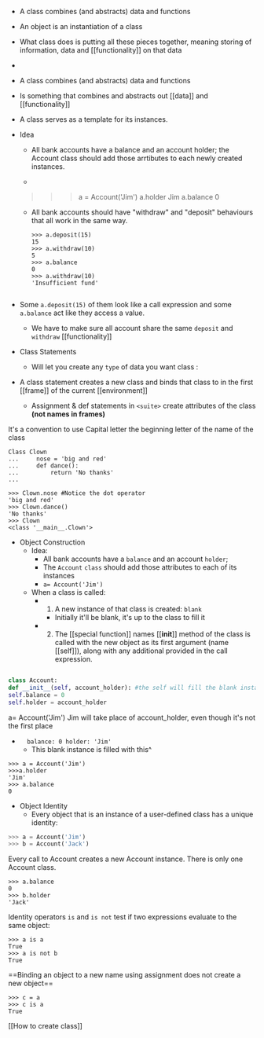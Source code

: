 - A class combines (and abstracts) data and functions
- An object is an instantiation of a class
- What class does is putting all these pieces together, meaning storing of information, data and [[functionality]] on that data
- 

- A class combines (and abstracts) data and functions
- Is something that combines and abstracts out [[data]] and [[functionality]]

- A class serves as a template for its instances. 
- Idea
	-  All bank accounts have a balance and an account holder; the Account class should add those arrtibutes to each newly created instances.
	-  ```
    >>> a = Account('Jim')
    >>> a.holder
    Jim
    >>> a.balance
    0

	- All bank accounts should have "withdraw" and "deposit" behaviours that all work in the same way.
	  ```
	  >>> a.deposit(15)
	  15
	  >>> a.withdraw(10)
	  5
	  >>> a.balance
	  0
	  >>> a.withdraw(10)
	  'Insufficient fund'


- Some `a.deposit(15)` of them look like a call expression and some `a.balance` act like they access a value.
  - We have to make sure all account share the same `deposit` and `withdraw` [[functionality]]

- Class Statements
  - Will let you create any `type` of data you want
    class <name>: <suite>

- A class statement creates a new class and binds that class to <name> in the first [[frame]] of the current [[environment]]
  - Assignment & def statements in `<suite>` create attributes of the class **(not names in frames)**

It's a convention to use Capital letter
the beginning letter of the name of the class
``` 
Class Clown
... 	nose = 'big and red'
...		def dance():
...			return 'No thanks'
...

>>> Clown.nose #Notice the dot operator
'big and red' 
>>> Clown.dance()
'No thanks'
>>> Clown
<class '__main__.Clown'>
```

- Object Construction
  - Idea:
    - All bank accounts have a `balance` and an account `holder`;
    - The `Account` `class` should add those attributes to each of its instances
    - `a= Account('Jim')`
  - When a class is called:
    - 1. A new instance of that class is created: `blank`
      - Initially it'll be blank, it's up to the class to fill it
    - 2. The [[special function]] names [[**init**]] method of the class is called with the new object as its first argument (name [[self]]), along with any additional provided in the call expression.

```python

class Account:
def __init__(self, account_holder): #the self will fill the blank instance that is created, while creating the class
self.balance = 0
self.holder = account_holder
```

a= Account('Jim') Jim will take place of account_holder, even though it's not the first place

- `   balance: 0 holder: 'Jim'        `
  - This blank instance is filled with this^

```
>>> a = Account('Jim')
>>>a.holder
'Jim'
>>> a.balance
0
```

- Object Identity
  - Every object that is an instance of a user-defined class has a unique identity:

```python
>>> a = Account('Jim')
>>> b = Account('Jack')
```

Every call to Account creates a new Account instance. There is only one Account class.

    >>> a.balance
    0
    >>> b.holder
    'Jack'

 Identity operators `is` and `is not` test if two expressions evaluate to the same object:
  ```
  >>> a is a
  True
  >>> a is not b
  True   
  ```
  
==Binding an object to a new name using assignment does not create a new object==
```
>>> c = a
>>> c is a
True
```

[[How to create class]]
  
